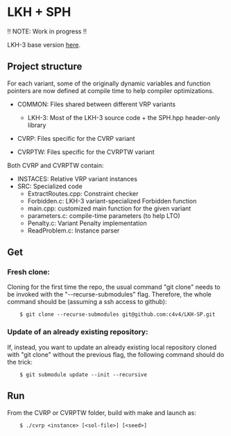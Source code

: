 # LKH + SPH

!! NOTE: Work in progress !!

LKH-3 base version [here](https://github.com/c4v4/LKH3).

## Project structure
For each variant, some of the originally dynamic variables and function pointers are now defined at compile time to help compiler optimizations.

- COMMON: Files shared between different VRP variants
  - LKH-3: Most of the LKH-3 source code + the SPH.hpp header-only library

- CVRP: Files specific for the CVRP variant    
- CVRPTW: Files specific for the CVRPTW variant
 
Both CVRP and CVRPTW contain:
- INSTACES: Relative VRP variant instances
- SRC: Specialized code
  - ExtractRoutes.cpp: Constraint checker
  - Forbidden.c: LKH-3 variant-specialized Forbidden function 
  - main.cpp: customized main function for the given variant
  - parameters.c: compile-time parameters (to help LTO)
  - Penalty.c: Variant Penalty implementation
  - ReadProblem.c: Instance parser

## Get
### Fresh clone:
Cloning for the first time the repo, the usual command "git clone" needs to be invoked with the "--recurse-submodules" flag. 
Therefore, the whole command should be (assuming a ssh access to github):

        $ git clone --recurse-submodules git@github.com:c4v4/LKH-SP.git

### Update of an already existing repository:
If, instead, you want to update an already existing local repository cloned with "git clone" without the previous flag, the following command should do the trick:

        $ git submodule update --init --recursive
## Run
From the CVRP or CVRPTW folder, build with make and launch as:

        $ ./cvrp <instance> [<sol-file>] [<seed>]

